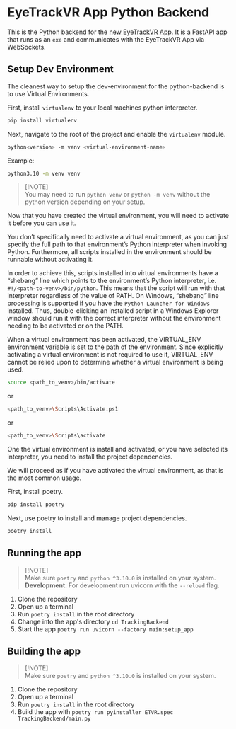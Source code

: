# EyeTrackVR App Python Backend

This is the Python backend for the [new EyeTrackVR App](https://github.com/EyeTrackVR/EyeTrackVR/tree/SolidJSGUI). It is a FastAPI app that runs as an `exe` and communicates with the EyeTrackVR App via WebSockets.

## Setup Dev Environment

The cleanest way to setup the dev-environment for the python-backend is to use Virtual Environments.

First, install `virtualenv` to your local machines python interpreter.

```bash
pip install virtualenv
```

Next, navigate to the root of the project and enable the `virtualenv` module.

```bash
python<version> -m venv <virtual-environment-name>
```

Example:

```bash
python3.10 -m venv venv
```

> [!NOTE]\
> You may need to run `python venv` or `python -m venv` without the python version depending on your setup.

Now that you have created the virtual environment, you will need to activate it before you can use it.

You don’t specifically need to activate a virtual environment, as you can just specify the full path to that environment’s Python interpreter when invoking Python. Furthermore, all scripts installed in the environment should be runnable without activating it.

In order to achieve this, scripts installed into virtual environments have a “shebang” line which points to the environment’s Python interpreter, i.e. `#!/<path-to-venv>/bin/python`. This means that the script will run with that interpreter regardless of the value of PATH. On Windows, “shebang” line processing is supported if you have the `Python Launcher for Windows` installed. Thus, double-clicking an installed script in a Windows Explorer window should run it with the correct interpreter without the environment needing to be activated or on the PATH.

When a virtual environment has been activated, the VIRTUAL_ENV environment variable is set to the path of the environment. Since explicitly activating a virtual environment is not required to use it, VIRTUAL_ENV cannot be relied upon to determine whether a virtual environment is being used.

```bash
source <path_to_venv>/bin/activate
```

or

```bash
<path_to_venv>\Scripts\Activate.ps1
```

or

```bash
<path_to_venv>\Scripts\activate
```

One the virtual environment is install and activated, or you have selected its interpreter, you need to install the project dependencies.

We will proceed as if you have activated the virtual environment, as that is the most common usage.

First, install poetry.

```bash
pip install poetry
```

Next, use poetry to install and manage project dependencies.

```bash
poetry install
```

## Running the app

> [!NOTE]\
> Make sure `poetry` and `python ^3.10.0` is installed on your system.  
> **Development**: For development run uvicorn with the `--reload` flag.

1. Clone the repository
2. Open up a terminal
3. Run `poetry install` in the root directory
4. Change into the app's directory `cd TrackingBackend`
5. Start the app `poetry run uvicorn --factory main:setup_app`

## Building the app
>
> [!NOTE]\
> Make sure `poetry` and `python ^3.10.0` is installed on your system.

1. Clone the repository
2. Open up a terminal
3. Run `poetry install` in the root directory
4. Build the app with `poetry run pyinstaller ETVR.spec TrackingBackend/main.py`
